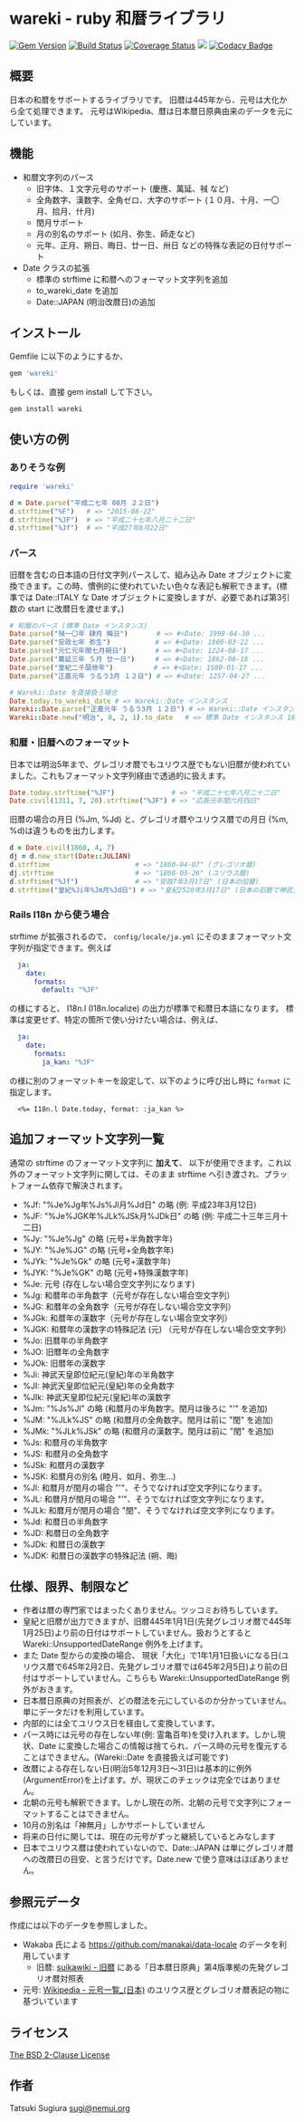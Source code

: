# wareki - ruby 和暦ライブラリ

[<img src="https://badge.fury.io/rb/wareki.svg" alt="Gem Version" />](https://badge.fury.io/rb/wareki)
[<img src="https://github.com/sugi/wareki/actions/workflows/ci.yml/badge.svg" alt="Build Status" />](https://github.com/sugi/wareki/actions/workflows/ci.yml)
[<img src="https://coveralls.io/repos/github/sugi/wareki/badge.svg?branch=master" alt="Coverage Status" />](https://coveralls.io/github/sugi/wareki?branch=master)
[<img src="https://api.codeclimate.com/v1/badges/c9209422700b526d2b45/maintainability" />](https://codeclimate.com/github/sugi/wareki/maintainability)
[![Codacy Badge](https://app.codacy.com/project/badge/Grade/a5e0b6022b6d485b86a195be7a392da5)](https://app.codacy.com/gh/sugi/wareki/dashboard?utm_source=gh&utm_medium=referral&utm_content=&utm_campaign=Badge_grade)

## 概要

日本の和暦をサポートするライブラリです。
旧暦は445年から、元号は大化から全て処理できます。
元号はWikipedia、暦は日本暦日原典由来のデータを元にしています。

## 機能

* 和暦文字列のパース
  * 旧字体、１文字元号のサポート (慶應、萬延、㍻ など)
  * 全角数字、漢数字、全角ゼロ、大字のサポート (１０月、十月、一〇月、拾月、什月)
  * 閏月サポート
  * 月の別名のサポート (如月、弥生、師走など)
  * 元年、正月、朔日、晦日、廿一日、卅日 などの特殊な表記の日付サポート
* Date クラスの拡張
  * 標準の strftime に和暦へのフォーマット文字列を追加
  * to_wareki_date を追加
  * Date::JAPAN (明治改暦日)の追加

## インストール

Gemfile に以下のようにするか、

```ruby
gem 'wareki'
```

もしくは、直接 gem install して下さい。

```
gem install wareki
```

## 使い方の例

### ありそうな例

```ruby
require 'wareki'

d = Date.parse("平成二七年 08月 ２２日")
d.strftime("%F")   # => "2015-08-22"
d.strftime("%JF")  # => "平成二十七年八月二十二日"
d.strftime("%Jf")  # => "平成27年8月22日"
```

### パース

旧暦を含むの日本語の日付文字列パースして、組み込み Date オブジェクトに変換できます。この時、慣例的に使われていたい色々な表記も解釈できます。(標準では Date::ITALY な Date オブジェクトに変換しますが、必要であれば第3引数の start に改暦日を渡せます。)

```ruby
# 和暦のパース (標準 Date インスタンス)
Date.parse("㍻一〇年 肆月 晦日")       # => #<Date: 1998-04-30 ...
Date.parse("安政七年 弥生")           # => #<Date: 1860-03-22 ...
Date.parse("元仁元年閏七月朔日")       # => #<Date: 1224-08-17 ...
Date.parse("萬延三年 ５月 廿一日")     # => #<Date: 1862-06-18 ...
Date.parse("皇紀二千皕卌年")          # => #<Date: 1580-01-17 ...
Date.parse("正嘉元年 うるう3月 １２日") # => #<Date: 1257-04-27 ...

# Wareki::Date を直接扱う場合
Date.today.to_wareki_date # => Wareki::Date インスタンス
Wareki::Date.parse("正嘉元年 うるう3月 １２日") # => Wareki::Date インスタンス
Wareki::Date.new("明治", 8, 2, 1).to_date   # => 標準 Date インスタンス 1875-02-01
```

### 和暦・旧暦へのフォーマット

日本では明治5年まで、グレゴリオ暦でもユリウス歴でもない旧暦が使われていました。これもフォーマット文字列経由で透過的に扱えます。

```ruby
Date.today.strftime("%JF")              # => "平成二十七年八月二十二日"
Date.civil(1311, 7, 20).strftime("%JF") # => "応長元年閏六月四日"
```

旧暦の場合の月日 (%Jm, %Jd) と、グレゴリオ暦やユリウス暦での月日 (%m, %d)は違うものを出力します。

```ruby
d = Date.civil(1860, 4, 7)
dj = d.new_start(Date::JULIAN)
d.strftime                     # => "1860-04-07" (グレゴリオ暦)
dj.strftime                    # => "1860-03-26" (ユリウス暦)
d.strftime("%Jf")              # => "安政7年3月17日" (日本の旧暦)
d.strftime("皇紀%Ji年%Jm月%Jd日") # => "皇紀2520年3月17日" (日本の旧暦で神武天皇即位紀元年)
```

### Rails I18n から使う場合

strftime が拡張されるので、 `config/locale/ja.yml` にそのままフォーマット文字列が指定できます。例えば

```yaml
  ja:
    date:
      formats:
        default: "%JF"
```

の様にすると、 I18n.l (I18n.localize) の出力が標準で和暦日本語になります。
標準は変更せず、特定の箇所で使い分けたい場合は、例えば、

```yaml
  ja:
    date:
      formats:
        ja_kan: "%JF"
```

の様に別のフォーマットキーを設定して、以下のように呼び出し時に `format` に指定します。

```erb
  <%= I18n.l Date.today, format: :ja_kan %>
```

## 追加フォーマット文字列一覧

通常の strftime のフォーマット文字列に **加えて**、 以下が使用できます。これ以外のフォーマット文字列に関しては、そのまま strftime へ引き渡され、プラットフォーム依存で解決されます。

* %Jf: "%Je%Jg年%Js%Jl月%Jd日" の略 (例: 平成23年3月12日)
* %JF: "%Je%JGK年%JLk%JSk月%JDk日" の略 (例: 平成二十三年三月十二日)
* %Jy: "%Je%Jg" の略 (元号+半角数字年)
* %JY: "%Je%JG" の略 (元号+全角数字年)
* %JYk: "%Je%Gk" の略 (元号+漢数字年)
* %JYK: "%Je%GK" の略 (元号+特殊漢数字年)
* %Je: 元号 (存在しない場合空文字列になります)
* %Jg: 和暦年の半角数字（元号が存在しない場合空文字列）
* %JG: 和暦年の全角数字（元号が存在しない場合空文字列）
* %JGk: 和暦年の漢数字（元号が存在しない場合空文字列）
* %JGK: 和暦年の漢数字の特殊記法 (元) （元号が存在しない場合空文字列）
* %Jo: 旧暦年の半角数字
* %JO: 旧暦年の全角数字
* %JOk: 旧暦年の漢数字
* %Ji: 神武天皇即位紀元(皇紀)年の半角数字
* %JI: 神武天皇即位紀元(皇紀)年の全角数字
* %JIk: 神武天皇即位紀元(皇紀)年の漢数字
* %Jm: "%Js%Jl" の略 (和暦月の半角数字。閏月は後ろに "'" を追加)
* %JM: "%JLk%JS" の略 (和暦月の全角数字。閏月は前に "閏" を追加)
* %JMk: "%JLk%JSk" の略 (和暦月の漢数字。閏月は前に "閏" を追加)
* %Js: 和暦月の半角数字
* %JS: 和暦月の全角数字
* %JSk: 和暦月の漢数字
* %JSK: 和暦月の別名 (睦月、如月、弥生...)
* %Jl: 和暦月が閏月の場合 "'"、そうでなければ空文字列になります。
* %JL: 和暦月が閏月の場合 "’"、そうでなければ空文字列になります。
* %JLk: 和暦月が閏月の場合 "閏"、そうでなければ空文字列になります。
* %Jd: 和暦日の半角数字
* %JD: 和暦日の全角数字
* %JDk: 和暦日の漢数字
* %JDK: 和暦日の漢数字の特殊記法 (朔、晦)

## 仕様、限界、制限など

* 作者は暦の専門家ではまったくありません。ツッコミお待ちしています。
* 皇紀と旧暦が出力できますが、旧暦445年1月1日(先発グレゴリオ暦で445年1月25日)より前の日付はサポートしていません。扱おうとすると Wareki::UnsupportedDateRange 例外を上げます。
* また Date 型からの変換の場合、 現状「大化」で1年1月1日扱いになる日(ユリウス暦で645年2月2日、先発グレゴリオ暦では645年2月5日)より前の日付はサポートしていません。こちらも Wareki::UnsupportedDateRange 例外がおきます。
* 日本暦日原典の対照表が、どの暦法を元にしているのか分かっていません。単にデータだけを利用しています。
* 内部的には全てユリウス日を経由して変換しています。
* パース時には元号の存在しない年(例: 霊亀百年)を受け入れます。しかし現状、Date に変換した場合この情報は捨てられ、パース時の元号を復元することはできません。(Wareki::Date を直接扱えば可能です)
* 改暦による存在しない日(明治5年12月3日〜31日)は基本的に例外(ArgumentError)を上げます。が、現状このチェックは完全ではありません。
* 北朝の元号も解釈できます。しかし現在の所、北朝の元号で文字列にフォーマットすることはできません。
* 10月の別名は「神無月」しかサポートしていません
* 将来の日付に関しては、現在の元号がずっと継続しているとみなします
* 日本でユリウス暦は使われていないので、Date::JAPAN は単にグレゴリオ暦への改暦日の目安、と言うだけです。Date.new で使う意味はほぼありません。

## 参照元データ

作成には以下のデータを参照しました。

* Wakaba 氏による https://github.com/manakai/data-locale のデータを利用しています
  * 旧暦: [suikawiki - 旧暦](http://wiki.suikawiki.org/n/%E6%97%A7%E6%9A%A6#section-%E5%AF%BE%E7%85%A7%E8%A1%A8%E3%81%A8%E5%A4%89%E6%8F%9B%E3%83%84%E3%83%BC%E3%83%AB) にある「日本暦日原典」第4版準拠の先発グレゴリオ暦対照表
* 元号: [Wikipedia - 元号一覧_(日本)](https://ja.wikipedia.org/wiki/%E5%85%83%E5%8F%B7%E4%B8%80%E8%A6%A7_%28%E6%97%A5%E6%9C%AC%29) のユリウス歴とグレゴリオ暦表記の物に基づいています

## ライセンス

[The BSD 2-Clause License](https://opensource.org/licenses/BSD-2-Clause)

## 作者

Tatsuki Sugiura <sugi@nemui.org>
